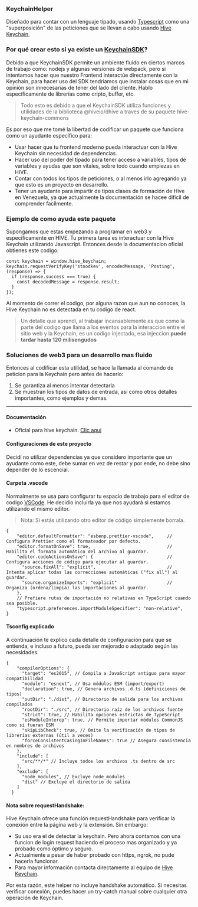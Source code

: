 ### KeychainHelper

Diseñado para contar con un lenguaje tipado, usando [Typescript](https://www.typescriptlang.org/) como una "superposición" de las peticiones que se llevan a cabo usando [Hive Keychain](https://hive-keychain.com/),

### Por qué crear esto si ya existe un [KeychainSDK](https://www.npmjs.com/package/keychain-sdk)?

Debido a que KeychainSDK permite un ambiente fluido en ciertos marcos de trabajo como: nodejs y algunas versiones de webpack, pero si intentamos hacer que nuestro Frontend interactúe directamente con la Keychain, para hacer uso del SDK tendriamos que instalar cosas que en mi opinión son innecesarias de tener del lado del cliente. Hablo específicamente de librerías como cripto, buffer, etc.

> Todo esto es debido a que el KeychainSDK utiliza funciones y utilidades de la biblioteca @hiveio/dhive a traves de su paquete hive-keychain-commons

Es por eso que me tomé la libertad de codificar un paquete que funciona como un ayudante específico para:

- Usar hacer que tu frontend moderno pueda interactuar con la Hive Keychain sin necesidad de dependencias.
- Hacer uso del poder del tipado para tener acceso a variables, tipos de variables y ayudas que son vitales, sobre todo cuando empiezas en HIVE.
- Contar con todos los tipos de peticiones, o al menos irlo agregando ya que esto es un proyecto en desarrollo.
- Tener un ayudante para impartir de tipos clases de formación de Hive en Venezuela, ya que actualmente la documentación se hacee dificil de comprender facilmente.

### Ejemplo de como ayuda este paquete

Supongamos que estas empezando a programar en web3 y especificamente en HIVE. Tu primera tarea es interactuar con la Hive Keychain utilizando Javascript. Entonces desde la documentacion oficial obtienes este codigo:

```
const keychain = window.hive_keychain;
keychain.requestVerifyKey('stoodkev', encodedMessage, 'Posting', (response) => {
  if (response.success === true) {
    const decodedMessage = response.result;
  }
});
```

Al momento de correr el codigo, por alguna razon que aun no conoces, la Hive Keychain no es detectada en tu codigo de react.

> Un detalle que aprendi, al trabajar incansablemente es que como la parte del codigo que llama a los eventos para la interaccion entre el sitio web y la Keychain, es un codigo injectado, esa injeccion **puede tardar hasta 120 milisengudos**

### Soluciones de web3 para un desarrollo mas fluido

Entonces al codificar esta utilidad, se hace la llamada al comando de peticion para la Keychain pero antes de hacerlo:

1. Se garantiza al menos intentar detectarla
2. Se muestran los tipos de datos de entrada, asi como otros detalles importantes, como ejemplos y demas.

---

#### Documentación

- Oficial para hive keychain. [Clic aquí](https://github.com/hive-keychain/hive-keychain-extension/blob/master/documentation/README.md)

#### Configuraciones de este proyecto

Decidí no utilizar dependencias ya que considero importante que un ayudante como este, debe sumar en vez de restar y por ende, no debe sino depender de lo escencial.

#### Carpeta .vscode

Normalmente se usa para configurar tu espacio de trabajo para el editor de codigo [VSCode](https://code.visualstudio.com/). He decidio incluirla ya que nos ayudará si estamos utilizando el mismo editor.

> Nota: Si estás utilizando otro editor de código simplemente borrala.

```
{
    "editor.defaultFormatter": "esbenp.prettier-vscode",     // Configura Prettier como el formateador por defecto.
    "editor.formatOnSave": true,                             // Habilita el formato automático del archivo al guardar.
    "editor.codeActionsOnSave": {                            // Configura acciones de código para ejecutar al guardar.
      "source.fixAll": "explicit",                           // Intenta aplicar todas las correcciones automáticas ("fix all") al guardar.
      "source.organizeImports": "explicit"                   // Organiza (ordena/limpia) las importaciones al guardar.
    },
    // Prefiere rutas de importación no relativas en TypeScript cuando sea posible.
    "typescript.preferences.importModuleSpecifier": "non-relative",
}
```

#### Tsconfig explicado

A continuación te explico cada detalle de configuración para que se entienda, e incluso a futuro, pueda ser mejorado o adaptado según las necesidades.

```
{
    "compilerOptions": {
      "target": "es2015", // Compila a JavaScript antiguo para mayor compatibilidad
      "module": "esnext", // Usa módulos ESM (import/export)
      "declaration": true, // Genera archivos .d.ts (definiciones de tipos)
      "outDir": "./dist", // Directorio de salida para los archivos compilados
      "rootDir": "./src", // Directorio raíz de los archivos fuente
      "strict": true, // Habilita opciones estrictas de TypeScript
      "esModuleInterop": true, // Permite importar módulos CommonJS como si fueran ESM
      "skipLibCheck": true, // Omite la verificación de tipos de librerías externas (útil a veces)
      "forceConsistentCasingInFileNames": true // Asegura consistencia en nombres de archivos
    },
    "include": [
      "src/**/*" // Incluye todos los archivos .ts dentro de src
    ],
    "exclude": [
      "node_modules", // Excluye node_modules
      "dist" // Excluye el directorio de salida
    ]
  }
```

#### Nota sobre requestHandshake:

Hive Keychain ofrece una función requestHandshake para verificar la conexión entre la página web y la extensión.
Sin embargo:

- Su uso era el de detectar la keychain. Pero ahora contamos con una funcion de login request haciendo el proceso mas organizado y ya probado como óptimo y seguro.
- Actualmente a pesar de haber probado con https, ngrok, no pude hacerla funcionar.
- Para mayor información contacta directamente al equipo de [Hive Keychain](https://hive-keychain.com/).

Por esta razón, este helper no incluye handshake automático.
Si necesitas verificar conexión, puedes hacer un try-catch manual sobre cualquier otra operación de Keychain.
